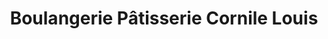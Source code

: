 ---
title: "Boulangerie Pâtisserie Cornile Louis"
url: /forest-sur-marque/boulangerie-patisserie-cornile-louis/
shop: Bäckerei
---